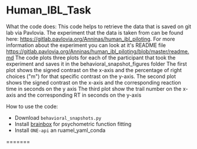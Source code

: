 # Human_IBL_Task

What the code does:
This code helps to retrieve the data that is saved on git lab via Pavlovia.
The experiment that the data is taken from can be found here: https://gitlab.pavlovia.org/Anninas/human_ibl_piloting. For more information about the experiment you can look at it's README file https://gitlab.pavlovia.org/Anninas/human_ibl_piloting/blob/master/readme.md 
The code plots three plots for each of the participant that took the experiment and saves it in the behavioral_snapshot_figures folder
The first plot shows the signed contrast on the x-axis and the percentage of right choices ("m") for that specific contrast on the y-axis.
The second plot shows the signed contrast on the x-axis and the corresponding reaction time in seconds on the y axis 
The third plot show the trail number on the x-axis and the corresponding RT in seconds on the y-axis

How to use the code:
- Download `behavioral_snapshots.py`
- Install [brainbox](https://github.com/int-brain-lab/ibllib) for psychometric function fitting
- Install `ONE-api` an ruamel_yaml_conda

=======


